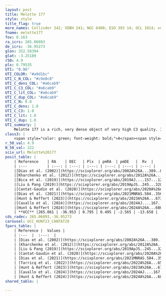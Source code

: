 ```yaml
---
layout: post
title: Melotte 177
style: style
title_flag: true
more_names: Collinder 342; VDBH 241; NGC 6400; ESO 393 14; OCL 1014; vdBergh-Hagen 241; MWSC 2660; FoF 715
fname: melotte177
fov: 0.163
ra_icrs: 265.06093
de_icrs: -36.95273
glon: 352.58394
glat: -3.25189
r50: 4.9
plx: 0.79535
UTI: "0.96"
UTI_COLOR: "#a9d1bc"
UTI_C_N_COL: "#c9e8c8"
UTI_C_dens_COL: "#a6cab9"
UTI_C_C3_COL: "#a6cab9"
UTI_C_lit_COL: "#a6cab9"
UTI_C_dup_COL: "#a6cab9"
UTI_C_N: 0.8
UTI_C_dens: 1.0
UTI_C_C3: 1.0
UTI_C_lit: 1.0
UTI_C_dup: 1.0
UTI_summary: |
    Melotte 177 is a rich, very dense object of very high C3 quality. It is very well-studied in the literature.
class3: |
    <span style="color: green; font-weight: bold;">A</span><span style="color: green; font-weight: bold;">A</span>
r_50_val: 4.9
N_50_val: 222
scix_url: Melotte%20177
posit_table: |
    | Reference    | RA    | DEC   | Plx  | pmRA  | pmDE   |  Rv  |
    | :---         | :---: | :---: | :---: | :---: | :---: | :---: |
    |[Dias et al. (2002)](https://scixplorer.org/abs/2002A%26A...389..871D) | 265.05 | -36.948 | -- | -1.16 | -1.73 | -- |
    |[Kharchenko et al. (2012)](https://scixplorer.org/abs/2012A%26A...543A.156K) | 265.05 | -36.945 | -- | -1.04 | -2.7 | -- |
    |[Bica et al. (2019)](https://scixplorer.org/abs/2019AJ....157...12B) | 265.041 | -36.957 | -- | -- | -- | -- |
    |[Liu & Pang (2019)](https://scixplorer.org/abs/2019ApJS..245...32L) | 265.066 | -36.961 | 0.784 | 0.491 | -2.548 | -- |
    |[Cantat-Gaudin et al. (2020)](https://scixplorer.org/abs/2020A%26A...640A...1C) | 265.062 | -36.957 | 0.797 | 0.499 | -2.549 | -- |
    |[Dias et al. (2021)](https://scixplorer.org/abs/2021MNRAS.504..356D) | 265.065 | -36.95 | 0.798 | 0.505 | -2.533 | -- |
    |[Hunt & Reffert (2023)](https://scixplorer.org/abs/2023A%26A...673A.114H) | 265.053 | -36.957 | 0.8 | 0.498 | -2.589 | -14.651 |
    |[Cavallo et al. (2024)](https://scixplorer.org/abs/2024AJ....167...12C) | 265.053 | -36.951 | 0.801 | -- | -- | -- |
    |[Hunt & Reffert (2024)](https://scixplorer.org/abs/2024A%26A...686A..42H) | 265.053 | -36.957 | 0.8 | 0.498 | -2.589 | -14.651 |
    | **UCC** |265.061 | -36.953 | 0.795 | 0.495 | -2.565 | -13.658 | 
cds_radec: 265.06093,-36.95273
carousel: UCC_HUNT23_CANTAT20
fpars_table: |
    | Reference |  Values |
    | :---  |  :---:  |
    | [Dias et al. (2002)](https://scixplorer.org/abs/2002A%26A...389..871D) | `E(B-V)=0.11, Dist=950.0, Age=8.78` |
    | [Kharchenko et al. (2012)](https://scixplorer.org/abs/2012A%26A...543A.156K) | `e_bv=0.198, distance=938, log_age=8.875` |
    | [Liu & Pang (2019)](https://scixplorer.org/abs/2019ApJS..245...32L) | `Age=0.537, Z=-0.5` |
    | [Cantat-Gaudin et al. (2020)](https://scixplorer.org/abs/2020A%26A...640A...1C) | `AVNN=0.93, DMNN=10.4, AgeNN=8.48` |
    | [Dias et al. (2021)](https://scixplorer.org/abs/2021MNRAS.504..356D) | `Av=1.464, Dist=1130, logage=8.398, [Fe/H]=0.147` |
    | [Tarricq et al. (2022)](https://scixplorer.org/abs/2022A%26A...659A..59T) | `Dist=1162, logAgeNN=8.53` |
    | [Hunt & Reffert (2023)](https://scixplorer.org/abs/2023A%26A...673A.114H) | `AV50=1.415, diffAV50=1.669, MOD50=10.354, logAge50=8.187` |
    | [Cavallo et al. (2024)](https://scixplorer.org/abs/2024AJ....167...12C) | `AV50=1.78, dMod50=10.22, logAge50=8.19, [Fe/H]50=-0.07` |
    | [Hunt & Reffert (2024)](https://scixplorer.org/abs/2024A%26A...686A..42H) | `MassJ=1139.87` |
shared_table: |
    
---
```

